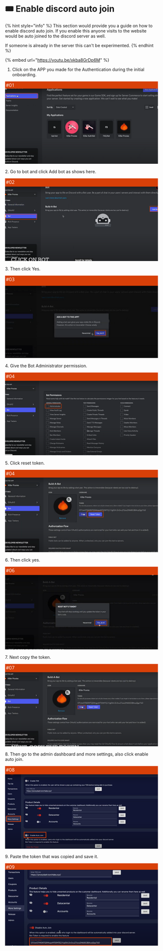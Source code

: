 # 🎟 Enable discord auto join

{% hint style="info" %}
This section would provide you a guide on how to enable discord auto join. If you enable this anyone visits to the website would be auto joined to the discord server as well.

If someone is already in the server this can't be experimented.
{% endhint %}

{% embed url="https://youtu.be/xkba8GrDp6M" %}

1. Click on the APP you made for the Authentication during the initial onboarding.&#x20;

![](<../.gitbook/assets/1 (63) (9).png>)

2\. Go to bot and click Add bot as shows here.

![](<../.gitbook/assets/1 (65) (4).png>)

3\. Then click Yes.

![](<../.gitbook/assets/1 (66) (6).png>)

4\. Give the Bot Administrator permission.

![](<../.gitbook/assets/1 (67) (2).png>)

5\. Click reset token.

![](<../.gitbook/assets/1 (68) (1).png>)

6\. Then click yes.

![](<../.gitbook/assets/1 (70).png>)

7\. Next copy the token.&#x20;

![](<../.gitbook/assets/1 (72) (1).png>)

8\. Then go to the admin dashboard and more settings, also click enable auto join.

![](<../.gitbook/assets/1 (73) (2).png>)

9\. Paste the token that was copied and save it.

![](<../.gitbook/assets/1 (74).png>)
